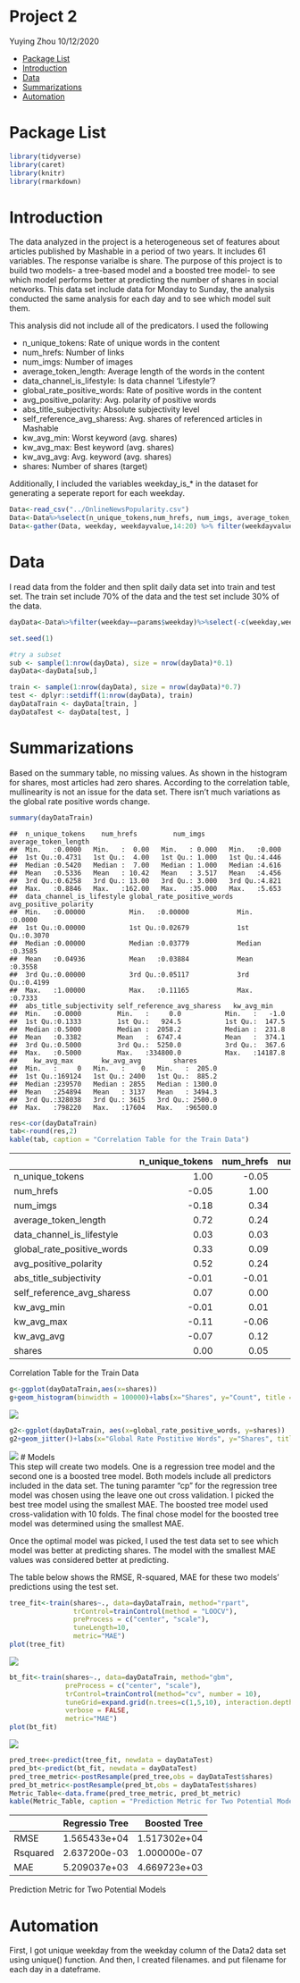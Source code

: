 Project 2
================
Yuying Zhou
10/12/2020

  - [Package List](#package-list)
  - [Introduction](#introduction)
  - [Data](#data)
  - [Summarizations](#summarizations)
  - [Automation](#automation)

# Package List

``` r
library(tidyverse)
library(caret)
library(knitr)
library(rmarkdown)
```

# Introduction

The data analyzed in the project is a heterogeneous set of features
about articles published by Mashable in a period of two years. It
includes 61 variables. The response varialbe is share. The purpose of
this project is to build two models- a tree-based model and a boosted
tree model- to see which model performs better at predicting the number
of shares in social networks. This data set include data for Monday to
Sunday, the analysis conducted the same analysis for each day and to see
which model suit them.

This analysis did not include all of the predicators. I used the
following

  - n\_unique\_tokens: Rate of unique words in the content  
  - num\_hrefs: Number of links  
  - num\_imgs: Number of images  
  - average\_token\_length: Average length of the words in the content  
  - data\_channel\_is\_lifestyle: Is data channel ‘Lifestyle’?  
  - global\_rate\_positive\_words: Rate of positive words in the
    content  
  - avg\_positive\_polarity: Avg. polarity of positive words  
  - abs\_title\_subjectivity: Absolute subjectivity level  
  - self\_reference\_avg\_sharess: Avg. shares of referenced articles in
    Mashable  
  - kw\_avg\_min: Worst keyword (avg. shares)  
  - kw\_avg\_max: Best keyword (avg. shares)  
  - kw\_avg\_avg: Avg. keyword (avg. shares)
  - shares: Number of shares (target)

Additionally, I included the variables weekday\_is\_\* in the dataset
for generating a seperate report for each weekday.

``` r
Data<-read_csv("../OnlineNewsPopularity.csv")
Data<-Data%>%select(n_unique_tokens,num_hrefs, num_imgs, average_token_length, data_channel_is_lifestyle, global_rate_positive_words,avg_positive_polarity, abs_title_subjectivity,self_reference_avg_sharess, kw_avg_min, kw_avg_max, kw_avg_avg, shares, starts_with("weekday") )
Data<-gather(Data, weekday, weekdayvalue,14:20) %>% filter(weekdayvalue==1)
```

# Data

I read data from the folder and then split daily data set into train and
test set. The train set include 70% of the data and the test set include
30% of the data.

``` r
dayData<-Data%>%filter(weekday==params$weekday)%>%select(-c(weekday,weekdayvalue))

set.seed(1)

#try a subset
sub <- sample(1:nrow(dayData), size = nrow(dayData)*0.1)
dayData<-dayData[sub,]

train <- sample(1:nrow(dayData), size = nrow(dayData)*0.7)
test <- dplyr::setdiff(1:nrow(dayData), train)
dayDataTrain <- dayData[train, ]
dayDataTest <- dayData[test, ]
```

# Summarizations

Based on the summary table, no missing values. As shown in the histogram
for shares, most articles had zero shares. According to the correlation
table, mullinearity is not an issue for the data set. There isn’t much
variations as the global rate positive words change.

``` r
summary(dayDataTrain)  
```

    ##  n_unique_tokens    num_hrefs         num_imgs      average_token_length
    ##  Min.   :0.0000   Min.   :  0.00   Min.   : 0.000   Min.   :0.000       
    ##  1st Qu.:0.4731   1st Qu.:  4.00   1st Qu.: 1.000   1st Qu.:4.446       
    ##  Median :0.5420   Median :  7.00   Median : 1.000   Median :4.616       
    ##  Mean   :0.5336   Mean   : 10.42   Mean   : 3.517   Mean   :4.456       
    ##  3rd Qu.:0.6258   3rd Qu.: 13.00   3rd Qu.: 3.000   3rd Qu.:4.821       
    ##  Max.   :0.8846   Max.   :162.00   Max.   :35.000   Max.   :5.653       
    ##  data_channel_is_lifestyle global_rate_positive_words avg_positive_polarity
    ##  Min.   :0.00000           Min.   :0.00000            Min.   :0.0000       
    ##  1st Qu.:0.00000           1st Qu.:0.02679            1st Qu.:0.3070       
    ##  Median :0.00000           Median :0.03779            Median :0.3585       
    ##  Mean   :0.04936           Mean   :0.03884            Mean   :0.3558       
    ##  3rd Qu.:0.00000           3rd Qu.:0.05117            3rd Qu.:0.4199       
    ##  Max.   :1.00000           Max.   :0.11165            Max.   :0.7333       
    ##  abs_title_subjectivity self_reference_avg_sharess   kw_avg_min     
    ##  Min.   :0.0000         Min.   :     0.0           Min.   :   -1.0  
    ##  1st Qu.:0.1333         1st Qu.:   924.5           1st Qu.:  147.5  
    ##  Median :0.5000         Median :  2058.2           Median :  231.8  
    ##  Mean   :0.3382         Mean   :  6747.4           Mean   :  374.1  
    ##  3rd Qu.:0.5000         3rd Qu.:  5250.0           3rd Qu.:  367.6  
    ##  Max.   :0.5000         Max.   :334800.0           Max.   :14187.8  
    ##    kw_avg_max       kw_avg_avg        shares       
    ##  Min.   :     0   Min.   :    0   Min.   :  205.0  
    ##  1st Qu.:169124   1st Qu.: 2400   1st Qu.:  885.2  
    ##  Median :239570   Median : 2855   Median : 1300.0  
    ##  Mean   :254894   Mean   : 3137   Mean   : 3494.3  
    ##  3rd Qu.:328038   3rd Qu.: 3615   3rd Qu.: 2500.0  
    ##  Max.   :798220   Max.   :17604   Max.   :96500.0

``` r
res<-cor(dayDataTrain)
tab<-round(res,2)
kable(tab, caption = "Correlation Table for the Train Data")
```

|                               | n\_unique\_tokens | num\_hrefs | num\_imgs | average\_token\_length | data\_channel\_is\_lifestyle | global\_rate\_positive\_words | avg\_positive\_polarity | abs\_title\_subjectivity | self\_reference\_avg\_sharess | kw\_avg\_min | kw\_avg\_max | kw\_avg\_avg | shares |
| :---------------------------- | ----------------: | ---------: | --------: | ---------------------: | ---------------------------: | ----------------------------: | ----------------------: | -----------------------: | ----------------------------: | -----------: | -----------: | -----------: | -----: |
| n\_unique\_tokens             |              1.00 |     \-0.05 |    \-0.18 |                   0.72 |                         0.03 |                          0.33 |                    0.52 |                   \-0.01 |                          0.07 |       \-0.01 |       \-0.11 |       \-0.07 |   0.00 |
| num\_hrefs                    |            \-0.05 |       1.00 |      0.34 |                   0.24 |                         0.03 |                          0.09 |                    0.24 |                   \-0.01 |                          0.00 |         0.01 |       \-0.06 |         0.12 |   0.05 |
| num\_imgs                     |            \-0.18 |       0.34 |      1.00 |                   0.06 |                       \-0.01 |                          0.01 |                    0.09 |                   \-0.05 |                          0.03 |       \-0.03 |       \-0.05 |         0.06 |   0.09 |
| average\_token\_length        |              0.72 |       0.24 |      0.06 |                   1.00 |                         0.05 |                          0.39 |                    0.61 |                     0.08 |                          0.07 |         0.01 |       \-0.23 |       \-0.18 | \-0.01 |
| data\_channel\_is\_lifestyle  |              0.03 |       0.03 |    \-0.01 |                   0.05 |                         1.00 |                          0.15 |                    0.02 |                     0.06 |                          0.01 |         0.24 |       \-0.12 |         0.17 | \-0.01 |
| global\_rate\_positive\_words |              0.33 |       0.09 |      0.01 |                   0.39 |                         0.15 |                          1.00 |                    0.32 |                   \-0.13 |                          0.05 |       \-0.02 |       \-0.09 |       \-0.03 | \-0.02 |
| avg\_positive\_polarity       |              0.52 |       0.24 |      0.09 |                   0.61 |                         0.02 |                          0.32 |                    1.00 |                     0.03 |                          0.05 |       \-0.03 |       \-0.13 |       \-0.02 |   0.03 |
| abs\_title\_subjectivity      |            \-0.01 |     \-0.01 |    \-0.05 |                   0.08 |                         0.06 |                        \-0.13 |                    0.03 |                     1.00 |                          0.05 |       \-0.02 |       \-0.01 |       \-0.03 | \-0.08 |
| self\_reference\_avg\_sharess |              0.07 |       0.00 |      0.03 |                   0.07 |                         0.01 |                          0.05 |                    0.05 |                     0.05 |                          1.00 |         0.14 |         0.12 |         0.14 |   0.02 |
| kw\_avg\_min                  |            \-0.01 |       0.01 |    \-0.03 |                   0.01 |                         0.24 |                        \-0.02 |                  \-0.03 |                   \-0.02 |                          0.14 |         1.00 |       \-0.09 |         0.60 |   0.01 |
| kw\_avg\_max                  |            \-0.11 |     \-0.06 |    \-0.05 |                 \-0.23 |                       \-0.12 |                        \-0.09 |                  \-0.13 |                   \-0.01 |                          0.12 |       \-0.09 |         1.00 |         0.41 |   0.02 |
| kw\_avg\_avg                  |            \-0.07 |       0.12 |      0.06 |                 \-0.18 |                         0.17 |                        \-0.03 |                  \-0.02 |                   \-0.03 |                          0.14 |         0.60 |         0.41 |         1.00 |   0.07 |
| shares                        |              0.00 |       0.05 |      0.09 |                 \-0.01 |                       \-0.01 |                        \-0.02 |                    0.03 |                   \-0.08 |                          0.02 |         0.01 |         0.02 |         0.07 |   1.00 |

Correlation Table for the Train Data

``` r
g<-ggplot(dayDataTrain,aes(x=shares))
g+geom_histogram(binwidth = 100000)+labs(x="Shares", y="Count", title = "Shares Histogram")
```

![](Project2_files/figure-gfm/summarization-1.png)<!-- -->

``` r
g2<-ggplot(dayDataTrain, aes(x=global_rate_positive_words, y=shares))
g2+geom_jitter()+labs(x="Global Rate Postitive Words", y="Shares", title="Global Rate Postitive Words vs Shares")
```

![](Project2_files/figure-gfm/summarization-2.png)<!-- --> \# Models  
This step will create two models. One is a regression tree model and the
second one is a boosted tree model. Both models include all predictors
included in the data set. The tuning paramter “cp” for the regression
tree model was chosen using the leave one out cross validation. I picked
the best tree model using the smallest MAE. The boosted tree model used
cross-validation with 10 folds. The final chose model for the boosted
tree model was determined using the smallest MAE.

Once the optimal model was picked, I used the test data set to see which
model was better at predicting shares. The model with the smallest MAE
values was considered better at predicting.

The table below shows the RMSE, R-squared, MAE for these two models’
predictions using the test set.

``` r
tree_fit<-train(shares~., data=dayDataTrain, method="rpart",
                trControl=trainControl(method = "LOOCV"),
                preProcess = c("center", "scale"),
                tuneLength=10,
                metric="MAE")
plot(tree_fit)
```

![](Project2_files/figure-gfm/models-1.png)<!-- -->

``` r
bt_fit<-train(shares~., data=dayDataTrain, method="gbm",
              preProcess = c("center", "scale"),
              trControl=trainControl(method="cv", number = 10),
              tuneGrid=expand.grid(n.trees=c(1,5,10), interaction.depth=1:3, shrinkage=c(0.1,0.5,0.9), n.minobsinnode=10),
              verbose = FALSE,
              metric="MAE")
plot(bt_fit)
```

![](Project2_files/figure-gfm/models-2.png)<!-- -->

``` r
pred_tree<-predict(tree_fit, newdata = dayDataTest)   
pred_bt<-predict(bt_fit, newdata = dayDataTest)
pred_tree_metric<-postResample(pred_tree,obs = dayDataTest$shares)
pred_bt_metric<-postResample(pred_bt,obs = dayDataTest$shares)
Metric_Table<-data.frame(pred_tree_metric, pred_bt_metric)
kable(Metric_Table, caption = "Prediction Metric for Two Potential Models", col.names = c("Regressio Tree"," Boosted Tree"))
```

|          | Regressio Tree | Boosted Tree |
| :------- | -------------: | -----------: |
| RMSE     |   1.565433e+04 | 1.517302e+04 |
| Rsquared |   2.637200e-03 | 1.000000e-07 |
| MAE      |   5.209037e+03 | 4.669723e+03 |

Prediction Metric for Two Potential Models

# Automation

First, I got unique weekday from the weekday column of the Data2 data
set using unique() function. And then, I created filenames. and put
filename for each day in a dateframe.
